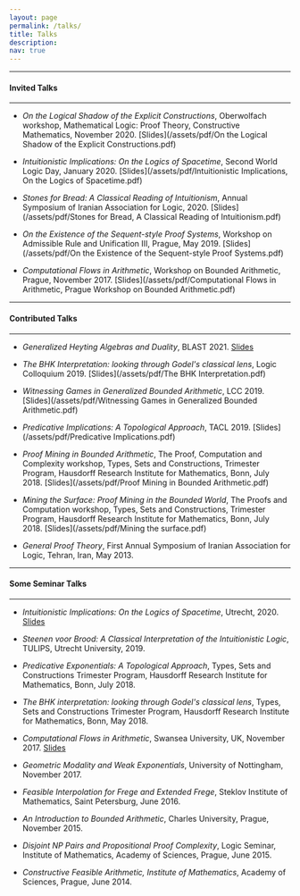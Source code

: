 ```yaml
---
layout: page
permalink: /talks/
title: Talks
description: 
nav: true
---
```


***

#### Invited Talks

***

* _On the Logical Shadow of the Explicit Constructions_, Oberwolfach workshop, Mathematical Logic: Proof Theory, Constructive Mathematics, November 2020. [Slides](/assets/pdf/On the Logical Shadow of the Explicit Constructions.pdf)

* _Intuitionistic Implications: On the Logics of Spacetime_, Second World Logic Day, January 2020. [Slides](/assets/pdf/Intuitionistic Implications, On the Logics of Spacetime.pdf)

* _Stones for Bread: A Classical Reading of Intuitionism_, Annual Symposium of Iranian Association for Logic, 2020. [Slides](/assets/pdf/Stones for Bread, A Classical Reading of Intuitionism.pdf)

* _On the Existence of the Sequent-style Proof Systems_, Workshop on Admissible Rule and Unification III, Prague, May 2019. [Slides](/assets/pdf/On the Existence of the Sequent-style Proof Systems.pdf)

* _Computational Flows in Arithmetic_, Workshop on Bounded Arithmetic, Prague, November 2017. [Slides](/assets/pdf/Computational Flows in Arithmetic, Prague Workshop on Bounded Arithmetic.pdf)

***

#### Contributed Talks 

***

* _Generalized Heyting Algebras and Duality_, BLAST 2021. [Slides](/assets/pdf/GenHey.pdf)   

* _The BHK Interpretation:  looking through Godel's classical lens_, Logic Colloquium 2019. [Slides](/assets/pdf/The BHK Interpretation.pdf)

* _Witnessing Games in Generalized Bounded Arithmetic_, LCC 2019.  [Slides](/assets/pdf/Witnessing Games in Generalized Bounded Arithmetic.pdf)

* _Predicative Implications: A Topological Approach_, TACL 2019. [Slides](/assets/pdf/Predicative Implications.pdf)

* _Proof Mining in Bounded Arithmetic_, The Proof, Computation and Complexity workshop, Types, Sets and Constructions, Trimester Program, Hausdorff Research Institute for Mathematics, Bonn, July 2018. [Slides](/assets/pdf/Proof Mining in Bounded Arithmetic.pdf)

* _Mining the Surface: Proof Mining in the Bounded World_, The Proofs and Computation workshop, Types, Sets and Constructions, Trimester Program, Hausdorff Research Institute for Mathematics, Bonn, July 2018. [Slides](/assets/pdf/Mining the surface.pdf)  

* _General Proof Theory_, First Annual Symposium of Iranian Association for Logic, Tehran, Iran, May 2013.  

***

#### Some Seminar Talks 

***

* _Intuitionistic Implications: On the Logics of Spacetime_, Utrecht, 2020. [Slides](/assets/pdf/ISP.pdf)  

* _Steenen voor Brood: A Classical Interpretation of the Intuitionistic Logic_, TULIPS, Utrecht University, 2019.

* _Predicative Exponentials: A Topological Approach_, Types, Sets and Constructions Trimester Program, Hausdorff Research Institute for Mathematics, Bonn, July 2018.

* _The BHK interpretation: looking through Godel's classical lens_, Types, Sets and Constructions Trimester Program, Hausdorff Research Institute for Mathematics, Bonn, May 2018.

* _Computational Flows in Arithmetic_, Swansea University, UK, November 2017. [Slides](/assets/pdf/Swansea.pdf)
	
* _Geometric Modality and Weak Exponentials_, University of Nottingham, November 2017.

* _Feasible Interpolation for Frege and Extended Frege_, Steklov Institute of Mathematics, Saint Petersburg, June 2016. 

* _An Introduction to Bounded Arithmetic_, Charles University, Prague, November 2015.

* _Disjoint NP Pairs and Propositional Proof Complexity_, Logic Seminar, Institute of 
Mathematics, Academy of Sciences, Prague, June 2015.

* _Constructive Feasible Arithmetic, Institute of Mathematics_, Academy of Sciences, Prague, June 2014.


